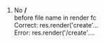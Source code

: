1. No **/** \
   before file name in render fc \
   Correct:  res.render('create'... \
   Error:    res.render('/create'.... 
     

